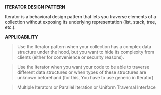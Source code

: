 **ITERATOR DESIGN PATTERN**

Iterator is a behavioral design pattern that lets you traverse
elements of a collection without exposing its underlying
representation (list, stack, tree, etc.).



**APPLICABILITY**

> Use the Iterator pattern when your collection has a complex data structure under the hood, but you want to hide its complexity from clients (either for convenience or security reasons).

> Use the Iterator when you want your code to be able to traverse different data structures or when types of these structures are unknown beforehand
(for this, You have to use generic in Iterator)

> Multiple Iterators or Parallel Iteration or Uniform Traversal Interface



